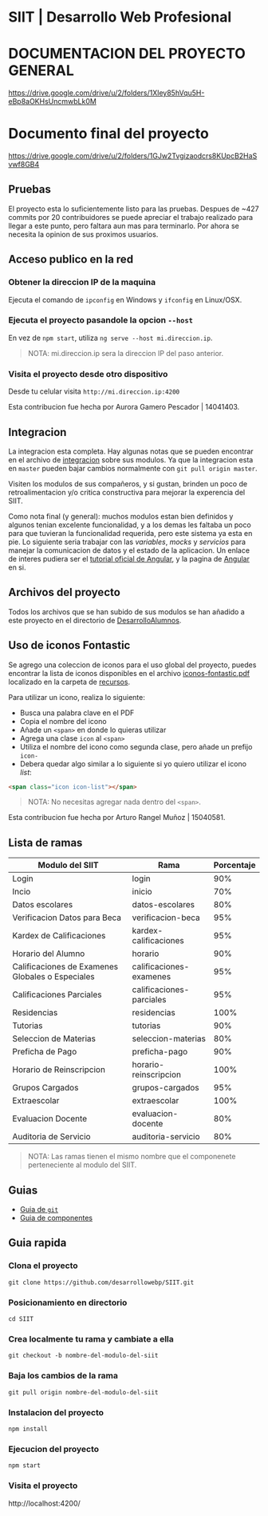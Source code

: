 # SIIT | Desarrollo Web Profesional


# DOCUMENTACION DEL PROYECTO GENERAL
https://drive.google.com/drive/u/2/folders/1Xley85hVqu5H-eBp8aOKHsUncmwbLk0M

# Documento final del proyecto
https://drive.google.com/drive/u/2/folders/1GJw2Tvgizaodcrs8KUpcB2HaSvwf8GB4

## Pruebas
El proyecto esta lo suficientemente listo para las pruebas. Despues de ~427 commits por
20 contribuidores se puede apreciar el trabajo realizado para llegar a este punto, pero
faltara aun mas para terminarlo. Por ahora se necesita la opinion de sus proximos usuarios.


## Acceso publico en la red

### Obtener la direccion IP de la maquina
Ejecuta el comando de `ipconfig` en Windows y `ifconfig` en Linux/OSX.

### Ejecuta el proyecto pasandole la opcion `--host`
En vez de `npm start`, utiliza `ng serve --host mi.direccion.ip`.

> NOTA: mi.direccion.ip sera la direccion IP del paso anterior.

### Visita el proyecto desde otro dispositivo
Desde tu celular visita `http://mi.direccion.ip:4200`

Esta contribucion fue hecha por Aurora Gamero Pescador | 14041403.


## Integracion
La integracion esta completa. Hay algunas notas que se pueden encontrar en el archivo de
[integracion](integracion.md) sobre sus modulos. Ya que la integracion esta en `master`
pueden bajar cambios normalmente con `git pull origin master`.

Visiten los modulos de sus compañeros, y si gustan, brinden un poco de retroalimentacion
y/o critica constructiva para mejorar la experencia del SIIT.

Como nota final (y general): muchos modulos estan bien definidos y algunos tenian excelente
funcionalidad, y a los demas les faltaba un poco para que tuvieran la funcionalidad requerida,
pero este sistema ya esta en pie. Lo siguiente seria trabajar con las *variables*, *mocks*
y *servicios* para manejar la comunicacion de datos y el estado de la aplicacion. Un enlace
de interes pudiera ser el [tutorial oficial de Angular](https://angular.io/tutorial), y la
pagina de [Angular](https://angular.io/) en si.


## Archivos del proyecto
Todos los archivos que se han subido de sus modulos se han añadido a este proyecto
en el directorio de [DesarrolloAlumnos](DesarrolloAlumnos).


## Uso de iconos Fontastic
Se agrego una coleccion de iconos para el uso global del proyecto, puedes encontrar la lista de
iconos disponibles en el archivo [iconos-fontastic.pdf](recursos/iconos-fontastic.pdf) localizado
en la carpeta de [recursos](recursos).

Para utilizar un icono, realiza lo siguiente:
- Busca una palabra clave en el PDF
- Copia el nombre del icono
- Añade un `<span>` en donde lo quieras utilizar
- Agrega una clase `icon` al `<span>`
- Utiliza el nombre del icono como segunda clase, pero añade un prefijo `icon-`
- Debera quedar algo similar a lo siguiente si yo quiero utilizar el icono *list*:

```html
<span class="icon icon-list"></span>
```

> NOTA: No necesitas agregar nada dentro del `<span>`.

Esta contribucion fue hecha por Arturo Rangel Muñoz | 15040581.

## Lista de ramas
|Modulo del SIIT|Rama|Porcentaje|
|---|---|---|
|Login|login|90%|
|Incio|inicio|70%|
|Datos escolares|datos-escolares|80%|
|Verificacion Datos para Beca|verificacion-beca|95%|
|Kardex de Calificaciones|kardex-calificaciones|95%|
|Horario del Alumno|horario|90%|
|Calificaciones de Examenes Globales o Especiales|calificaciones-examenes|95%|
|Calificaciones Parciales|calificaciones-parciales|95%|
|Residencias|residencias|100%|
|Tutorias|tutorias|90%|
|Seleccion de Materias|seleccion-materias|80%|
|Preficha de Pago|preficha-pago|90%|
|Horario de Reinscripcion|horario-reinscripcion|100%|
|Grupos Cargados|grupos-cargados|95%|
|Extraescolar|extraescolar|100%|
|Evaluacion Docente|evaluacion-docente|80%|
|Auditoria de Servicio|auditoria-servicio|80%|

> NOTA: Las ramas tienen el mismo nombre que el componenete perteneciente al modulo del SIIT.


## Guias
- [Guia de `git`](guias/git.md)
- [Guia de componentes](guias/componentes.md)


## Guia rapida

### Clona el proyecto
```
git clone https://github.com/desarrollowebp/SIIT.git
```

### Posicionamiento en directorio
```
cd SIIT
```

### Crea localmente tu rama y cambiate a ella
```
git checkout -b nombre-del-modulo-del-siit
```

### Baja los cambios de la rama
```
git pull origin nombre-del-modulo-del-siit
```

### Instalacion del proyecto
```
npm install
```

### Ejecucion del proyecto
```
npm start
```

### Visita el proyecto
http://localhost:4200/
